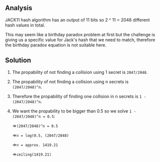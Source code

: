 ## Analysis
JACK11 hash algorithm has an output of 11 bits so 2 ^ 11 = 2048 different hash values in total.

This may seem like a birthday paradox problem at first but the challenge is giving us a specific value for Jack's hash that we need to match,
therefore the birthday paradox equation is not suitable here.

## Solution
1. The propability of not finding a collision using 1 secret is `2047/2048`.
2. The propability of not finding a collision using n secrets is `(2047/2048)^n`.
3. Therefore the propability of finding one collision in n secrets is `1 - (2047/2048)^n`.
4. We want the propability to be bigger than 0.5 so we solve `1 - (2047/2048)^n = 0.5`:
    
    =>`(2047/2048)^n = 0.5`

    =>`n = log(0.5, (2047/2048)`

    =>`n = approx. 1419.21`

    =>`ceiling(1419.21)`
